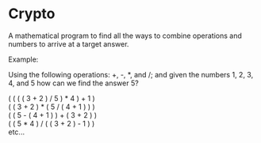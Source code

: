 # Crypto
A mathematical program to find all the ways to combine operations and numbers to arrive at a target answer.

Example:

Using the following operations: +, -, *, and /; and given the 
numbers 1, 2, 3, 4, and 5 how can we find the answer 5?

( ( ( ( 3 + 2 ) / 5 ) * 4 ) + 1 ) <br />
( ( 3 + 2 ) * ( 5 / ( 4 + 1 ) ) ) <br />
( ( 5 - ( 4 + 1 ) ) + ( 3 + 2 ) ) <br />
( ( 5 * 4 ) / ( ( 3 + 2 ) - 1 ) ) <br />
etc...
